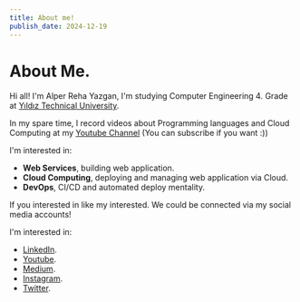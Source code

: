 ```yaml
---
title: About me!
publish_date: 2024-12-19
---
```


# About Me.   
Hi all! I'm Alper Reha Yazgan, I'm studying Computer Engineering 4. Grade at [Yıldız Technical University](https://www.yildiz.edu.tr/en).  

In my spare time, I record videos about Programming languages and Cloud Computing at my [Youtube Channel](https://youtube.com/c/alperrehayazgan) (You can subscribe if you want :)) 

I'm interested in:

- **Web Services**, building web application.
- **Cloud Computing**, deploying and managing web application via Cloud.
- **DevOps**, CI/CD and automated deploy mentality.

If you interested in like my interested. We could be connected via my social media accounts!

I'm interested in:

- [LinkedIn](https://www.linkedin.com/in/alperreha).
- [Youtube]().
- [Medium](https://medium.com/@alperreha).
- [Instagram](https://instagram.com/alperreha38).
- [Twitter](https://twitter.com/alperreha).
